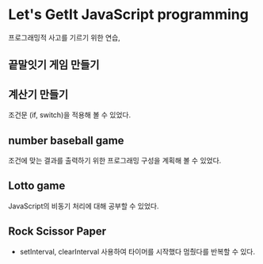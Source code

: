 # Let's GetIt JavaScript programming

프로그래밍적 사고를 기르기 위한 연습,

## 끝말잇기 게임 만들기

## 계산기 만들기

조건문 (if, switch)을 적용해 볼 수 있었다.

## number baseball game

조건에 맞는 결과를 출력하기 위한 프로그래밍 구성을 계획해 볼 수 있었다.

## Lotto game

JavaScript의 비동기 처리에 대해 공부할 수 있었다.

## Rock Scissor Paper
- setInterval, clearInterval 사용하여 타이머를 시작했다 멈췄다를 반복할 수 있다.

